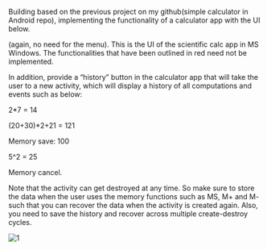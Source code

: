 Building based on the previous project on my github(simple calculator in Android repo), implementing the functionality of a calculator app with the UI below.

(again, no need for the menu). This is the UI of the scientific calc app in MS Windows. The functionalities
that have been outlined in red need not be implemented.

In addition, provide a “history” button in the calculator app that will take the user to a new activity,
which will display a history of all computations and events such as below:

2*7 = 14

(20+30)*2+21 = 121

Memory save: 100

5^2 = 25

Memory cancel.

Note that the activity can get destroyed at any time. So make sure to store the data when the user uses
the memory functions such as MS, M+ and M- such that you can recover the data when the activity is
created again. Also, you need to save the history and recover across multiple create-destroy cycles.


![1](https://cloud.githubusercontent.com/assets/14539985/14408665/c4467706-fec3-11e5-88f1-425b40665e70.png)



